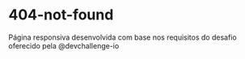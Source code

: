 # 404-not-found
Página responsiva desenvolvida com base nos requisitos do desafio oferecido pela @devchallenge-io
